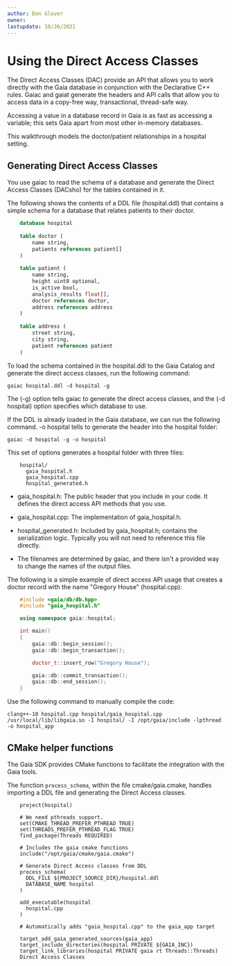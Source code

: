 ```yaml
---
author: Don Glover
owner: 
lastupdate: 10/26/2021
---
```


# Using the Direct Access Classes

The Direct Access Classes (DAC) provide an API that allows you to work directly with the Gaia database in conjunction with the Declarative C++ rules. Gaiac and gaiat generate the headers and API calls that allow you to access data in a copy-free way, transactional, thread-safe way.

Accessing a value in a database record in Gaia is as fast as accessing a variable; this sets Gaia apart from most other in-memory databases.

This walkthrough models the doctor/patient relationships in a hospital setting.

## Generating Direct Access Classes

You use gaiac to read the schema of a database and generate the Direct Access Classes (DACsho) for the tables contained in it.

The following shows the contents of a DDL file (hospital.ddl) that contains a simple schema for a database that relates patients to their doctor.

```sql
    database hospital
    
    table doctor (
        name string,
        patients references patient[]
    )
    
    table patient (
        name string,
        height uint8 optional,
        is_active bool,
        analysis_results float[],
        doctor references doctor,
        address references address
    )
    
    table address (
        street string,
        city string,
        patient references patient
    )
```

To load the schema contained in the hospital.ddl to the Gaia Catalog and generate the direct access classes, run the following command:

`gaiac hospital.ddl -d hospital -g`

The (-g) option tells gaiac to generate the direct access classes, and the (-d hospital) option specifies which database to use.

If the DDL is already loaded in the Gaia database, we can run the following command. -o hospital tells to generate the header into the hospital folder:

`gaiac -d hospital -g -o hospital` 

This set of options generates a hospital folder with three files:

```
    hospital/
      gaia_hospital.h        
      gaia_hospital.cpp
      hospital_generated.h
```

* gaia_hospital.h: The public header that you include in your code. It defines the direct access API methods that you use.

* gaia_hospital.cpp: The implementation of gaia_hospital.h.

* hospital_generated.h: Included by gaia_hospital.h; contains the serialization logic. Typically you will not need to reference this file directly.

* The filenames are determined by gaiac, and there isn't a provided way to change the names of the output files.

The following is a simple example of direct access API usage that creates a doctor record with the name \"Gregory House\" (hospital.cpp):

```cpp
    #include <gaia/db/db.hpp>
    #include "gaia_hospital.h"

    using namespace gaia::hospital;

    int main()
    {
        gaia::db::begin_session();
        gaia::db::begin_transaction();

        doctor_t::insert_row("Gregory House");

        gaia::db::commit_transaction();
        gaia::db::end_session();
    }

```

Use the following command to manually compile the code:

```
clang++-10 hospital.cpp hospital/gaia_hospital.cpp /usr/local/lib/libgaia.so -I hospital/ -I /opt/gaia/include -lpthread -o hospital_app
```

## CMake helper functions

The Gaia SDK provides CMake functions to facilitate the integration with the Gaia tools.

The function `process_schema`, within the file cmake/gaia.cmake, handles importing a DDL file and generating the Direct Access classes.

```
    project(hospital)

    # We need pthreads support.
    set(CMAKE_THREAD_PREFER_PTHREAD TRUE)
    set(THREADS_PREFER_PTHREAD_FLAG TRUE)
    find_package(Threads REQUIRED)

    # Includes the gaia cmake functions
    include("/opt/gaia/cmake/gaia.cmake")

    # Generate Direct Access classes from DDL
    process_schema(
      DDL_FILE ${PROJECT_SOURCE_DIR}/hospital.ddl
      DATABASE_NAME hospital
    )

    add_executable(hospital
      hospital.cpp
    )

    # Automatically adds "gaia_hospital.cpp" to the gaia_app target 

    target_add_gaia_generated_sources(gaia_app)
    target_include_directories(hospital PRIVATE ${GAIA_INC})
    target_link_libraries(hospital PRIVATE gaia rt Threads::Threads)
    Direct Access Classes
```